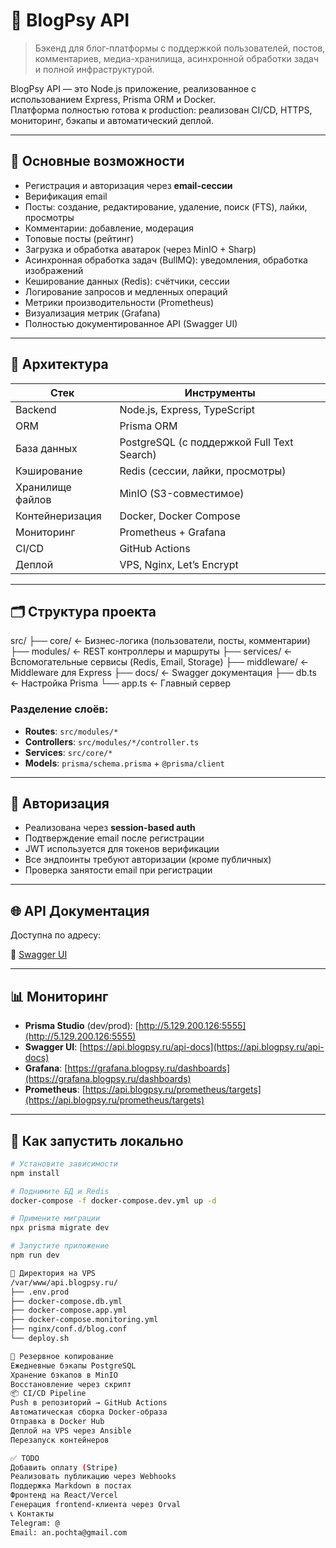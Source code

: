 # 🧠 BlogPsy API

> Бэкенд для блог-платформы с поддержкой пользователей, постов, комментариев, медиа-хранилища, асинхронной обработки задач и полной инфраструктурой.

BlogPsy API — это Node.js приложение, реализованное с использованием Express, Prisma ORM и Docker.  
Платформа полностью готова к production: реализован CI/CD, HTTPS, мониторинг, бэкапы и автоматический деплой.

---

## 🚀 Основные возможности 

- Регистрация и авторизация через **email-сессии**
- Верификация email
- Посты: создание, редактирование, удаление, поиск (FTS), лайки, просмотры
- Комментарии: добавление, модерация
- Топовые посты (рейтинг)
- Загрузка и обработка аватарок (через MinIO + Sharp)
- Асинхронная обработка задач (BullMQ): уведомления, обработка изображений
- Кеширование данных (Redis): счётчики, сессии
- Логирование запросов и медленных операций
- Метрики производительности (Prometheus)
- Визуализация метрик (Grafana)
- Полностью документированное API (Swagger UI)

---

## 🧩 Архитектура

| Стек              | Инструменты                                                   |
|------------------|----------------------------------------------------------------|
| Backend          | Node.js, Express, TypeScript                                   |
| ORM              | Prisma ORM                                                     |
| База данных      | PostgreSQL (с поддержкой Full Text Search)                     |
| Кэширование      | Redis (сессии, лайки, просмотры)                               |
| Хранилище файлов | MinIO (S3-совместимое)                                         |
| Контейнеризация  | Docker, Docker Compose                                         |
| Мониторинг       | Prometheus + Grafana                                           |
| CI/CD            | GitHub Actions                                        |
| Деплой           | VPS, Nginx, Let’s Encrypt                                      |

---

## 🗂 Структура проекта
src/
├── core/ ← Бизнес-логика (пользователи, посты, комментарии)
├── modules/ ← REST контроллеры и маршруты
├── services/ ← Вспомогательные сервисы (Redis, Email, Storage)
├── middleware/ ← Middleware для Express
├── docs/ ← Swagger документация
├── db.ts ← Настройка Prisma
└── app.ts ← Главный сервер


### Разделение слоёв:
- **Routes**: `src/modules/*`
- **Controllers**: `src/modules/*/controller.ts`
- **Services**: `src/core/*`
- **Models**: `prisma/schema.prisma` + `@prisma/client`

---

## 🔐 Авторизация

- Реализована через **session-based auth**
- Подтверждение email после регистрации
- JWT используется для токенов верификации
- Все эндпоинты требуют авторизации (кроме публичных)
- Проверка занятости email при регистрации

---

## 🌐 API Документация

Доступна по адресу:

🔗 [Swagger UI](https://api.blogpsy.ru/api-docs) 

---

## 📊 Мониторинг

- **Prisma Studio** (dev/prod): [http://5.129.200.126:5555](http://5.129.200.126:5555)
- **Swagger UI**: [https://api.blogpsy.ru/api-docs](https://api.blogpsy.ru/api-docs) 
- **Grafana**: [https://grafana.blogpsy.ru/dashboards](https://grafana.blogpsy.ru/dashboards) 
- **Prometheus**: [https://api.blogpsy.ru/prometheus/targets](https://api.blogpsy.ru/prometheus/targets) 

---

## 🚀 Как запустить локально

```bash
# Установите зависимости
npm install

# Поднимите БД и Redis
docker-compose -f docker-compose.dev.yml up -d

# Примените миграции
npx prisma migrate dev

# Запустите приложение
npm run dev

📁 Директория на VPS
/var/www/api.blogpsy.ru/
├── .env.prod
├── docker-compose.db.yml
├── docker-compose.app.yml
├── docker-compose.monitoring.yml
├── nginx/conf.d/blog.conf
└── deploy.sh

🧹 Резервное копирование
Ежедневные бэкапы PostgreSQL
Хранение бэкапов в MinIO
Восстановление через скрипт
📦 CI/CD Pipeline
Push в репозиторий → GitHub Actions
Автоматическая сборка Docker-образа
Отправка в Docker Hub
Деплой на VPS через Ansible
Перезапуск контейнеров

✅ TODO
Добавить оплату (Stripe)
Реализовать публикацию через Webhooks
Поддержка Markdown в постах
Фронтенд на React/Vercel
Генерация frontend-клиента через Orval
📞 Контакты
Telegram: @
Email: an.pochta@gmail.com